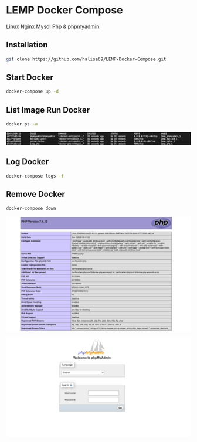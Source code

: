 # LEMP Docker Compose

Linux Nginx Mysql Php & phpmyadmin

## Installation


```bash
git clone https://github.com/halise69/LEMP-Docker-Compose.git
```

## Start Docker

```bash
docker-compose up -d
```

## List Image Run Docker

```bash
docker ps -a
```

![alt text](https://github.com/halise69/LEMP-Docker-Compose/blob/main/DOCS/2.png?raw=true)

## Log Docker

```bash
docker-compose logs -f
```

## Remove Docker

```bash
docker-compose down
```

![alt text](https://github.com/halise69/LEMP-Docker-Compose/blob/main/DOCS/1.png?raw=true)


![alt text](https://github.com/halise69/LEMP-Docker-Compose/blob/main/DOCS/3.png?raw=true)
